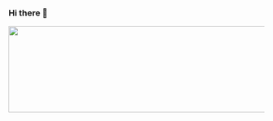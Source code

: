 ### Hi there 👋

<img align="left" height=170px  width=666px  src="https://github-readme-stats.vercel.app/api?username=iSuperCoder&show_icons=true&count_private=true" />
